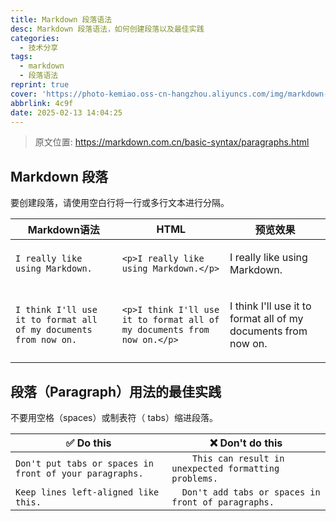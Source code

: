 ```yaml
---
title: Markdown 段落语法
desc: Markdown 段落语法，如何创建段落以及最佳实践
categories:
  - 技术分享
tags:
  - markdown
  - 段落语法
reprint: true
cover: 'https://photo-kemiao.oss-cn-hangzhou.aliyuncs.com/img/markdown-duanluo.webp-ys'
abbrlink: 4c9f
date: 2025-02-13 14:04:25
---
```


> 原文位置: https://markdown.com.cn/basic-syntax/paragraphs.html

## Markdown 段落
要创建段落，请使用空白行将一行或多行文本进行分隔。

|Markdown语法|HTML|预览效果|
|---|---|---|
|`I really like using Markdown.`|`<p>I really like using Markdown.</p>`|<p>I really like using Markdown.</p>|
|`I think I'll use it to format all of my documents from now on.`|`<p>I think I'll use it to format all of my documents from now on.</p>`|<p>I think I'll use it to format all of my documents from now on.</p>|

## 段落（Paragraph）用法的最佳实践
不要用空格（spaces）或制表符（ tabs）缩进段落。

|✅  Do this|❌  Don't do this|
|---|---|
|`Don't put tabs or spaces in front of your paragraphs.`|`    This can result in unexpected formatting problems.`|
|`Keep lines left-aligned like this.`|`  Don't add tabs or spaces in front of paragraphs.`|
